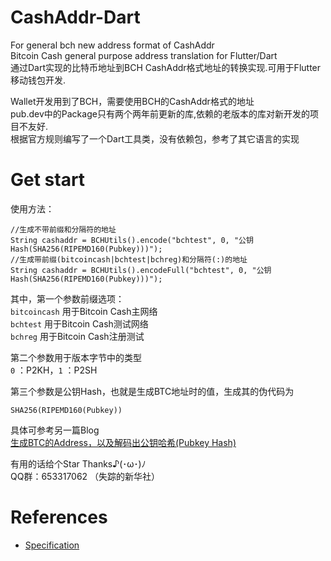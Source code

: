 # CashAddr-Dart

For general bch new address format of CashAddr  
Bitcoin Cash general purpose address translation for Flutter/Dart  
通过Dart实现的比特币地址到BCH CashAddr格式地址的转换实现.可用于Flutter移动钱包开发.    
  
Wallet开发用到了BCH，需要使用BCH的CashAddr格式的地址  
pub.dev中的Package只有两个两年前更新的库,依赖的老版本的库对新开发的项目不友好.  
根据官方规则编写了一个Dart工具类，没有依赖包，参考了其它语言的实现  
  
# Get start  
  
使用方法：  
```
//生成不带前缀和分隔符的地址
String cashaddr = BCHUtils().encode("bchtest", 0, "公钥Hash(SHA256(RIPEMD160(Pubkey)))");
//生成带前缀(bitcoincash|bchtest|bchreg)和分隔符(:)的地址
String cashaddr = BCHUtils().encodeFull("bchtest", 0, "公钥Hash(SHA256(RIPEMD160(Pubkey)))");
```
  
其中，第一个参数前缀选项：  
```bitcoincash``` 用于Bitcoin Cash主网络  
```bchtest``` 用于Bitcoin Cash测试网络  
```bchreg``` 用于Bitcoin Cash注册测试  
  
第二个参数用于版本字节中的类型    
```0``` ：P2KH，```1``` ：P2SH   
  
第三个参数是公钥Hash，也就是生成BTC地址时的值，生成其的伪代码为  
```
SHA256(RIPEMD160(Pubkey))
```
  
具体可参考另一篇Blog  
[生成BTC的Address，以及解码出公钥哈希(Pubkey Hash)](https://www.jianshu.com/p/1980c06a234e)  
  
有用的话给个Star Thanks♪(･ω･)ﾉ  
QQ群：653317062 （失踪的新华社）  
      
# References
* [Specification](https://github.com/Bitcoin-UAHF/spec/blob/master/cashaddr.md)
